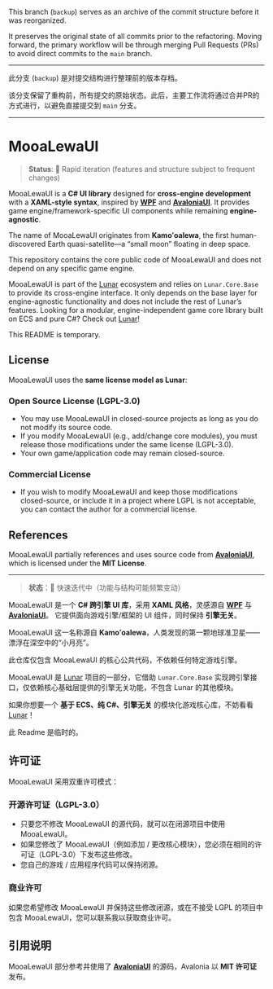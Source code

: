 This branch (`backup`) serves as an archive of the commit structure before it was reorganized.

It preserves the original state of all commits prior to the refactoring. Moving forward, the primary workflow will be through merging Pull Requests (PRs) to avoid direct commits to the `main` branch.

---

此分支 (`backup`) 是对提交结构进行整理前的版本存档。

该分支保留了重构前，所有提交的原始状态。此后，主要工作流将通过合并PR的方式进行，以避免直接提交到 `main` 分支。

---

# MooaLewaUI

> **Status**: 🚧 Rapid iteration (features and structure subject to frequent changes)

MooaLewaUI is a **C# UI library** designed for **cross-engine development** with a **XAML-style syntax**, inspired by [**WPF**](https://github.com/dotnet/wpf) and [**AvaloniaUI**](https://github.com/AvaloniaUI/Avalonia).
It provides game engine/framework-specific UI components while remaining **engine-agnostic**.

The name of MooaLewaUI originates from **Kamoʻoalewa**, the first human-discovered Earth quasi-satellite—a “small moon” floating in deep space.

This repository contains the core public code of MooaLewaUI and does not depend on any specific game engine.

MooaLewaUI is part of the [Lunar](https://github.com/Bli-AIk/Lunar) ecosystem and relies on `Lunar.Core.Base` to provide its cross-engine interface. It only depends on the base layer for engine-agnostic functionality and does not include the rest of Lunar’s features.
Looking for a modular, engine-independent game core library built on ECS and pure C#? Check out [Lunar](https://github.com/Bli-AIk/Lunar)!

This README is temporary.

## License

MooaLewaUI uses the **same license model as Lunar**:

### Open Source License (LGPL-3.0)

* You may use MooaLewaUI in closed-source projects as long as you do not modify its source code.
* If you modify MooaLewaUI (e.g., add/change core modules), you must release those modifications under the same license (LGPL-3.0).
* Your own game/application code may remain closed-source.

### Commercial License

* If you wish to modify MooaLewaUI and keep those modifications closed-source, or include it in a project where LGPL is not acceptable, you can contact the author for a commercial license.

## References
MooaLewaUI partially references and uses source code from [**AvaloniaUI**](https://github.com/AvaloniaUI/Avalonia), which is licensed under the **MIT License**.

---

> **状态**：🚧 快速迭代中（功能与结构可能频繁变动）

MooaLewaUI 是一个 **C# 跨引擎 UI 库**，采用 **XAML 风格**，灵感源自 [**WPF**](https://github.com/dotnet/wpf) 与 [**AvaloniaUI**](https://github.com/AvaloniaUI/Avalonia)。
它提供面向游戏引擎/框架的 UI 组件，同时保持 **引擎无关**。

MooaLewaUI 这一名称源自 **Kamoʻoalewa**，人类发现的第一颗地球准卫星——漂浮在深空中的“小月亮”。

此仓库仅包含 MooaLewaUI 的核心公共代码，不依赖任何特定游戏引擎。

MooaLewaUI 是 [Lunar](https://github.com/Bli-AIk/Lunar) 项目的一部分，它借助 `Lunar.Core.Base` 实现跨引擎接口，仅依赖核心基础层提供的引擎无关功能，不包含 Lunar 的其他模块。

如果你想要一个 **基于 ECS、纯 C#、引擎无关** 的模块化游戏核心库，不妨看看 [Lunar](https://github.com/Bli-AIk/Lunar)！

此 Readme 是临时的。

## 许可证
MooaLewaUI 采用双重许可模式：

### 开源许可证（LGPL-3.0）
- 只要您不修改 MooaLewaUI 的源代码，就可以在闭源项目中使用 MooaLewaUI。
- 如果您修改了 MooaLewaUI（例如添加 / 更改核心模块），您必须在相同的许可证（LGPL-3.0）下发布这些修改。
- 您自己的游戏 / 应用程序代码可以保持闭源。

### 商业许可
如果您希望修改 MooaLewaUI 并保持这些修改闭源，或在不接受 LGPL 的项目中包含 MooaLewaUI，您可以联系我以获取商业许可。

## 引用说明
MooaLewaUI 部分参考并使用了 [**AvaloniaUI**](https://github.com/AvaloniaUI/Avalonia) 的源码，Avalonia 以 **MIT 许可证** 发布。
